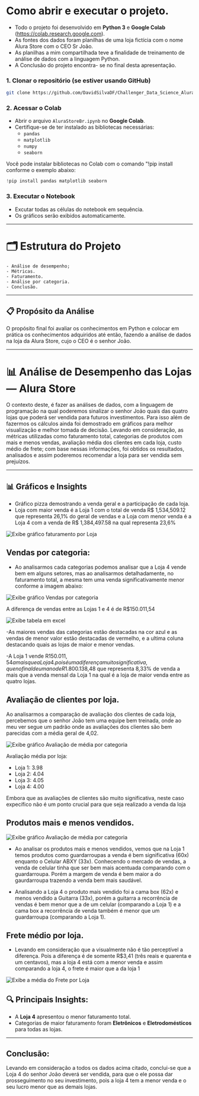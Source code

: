 #  Como abrir e executar o projeto.

- Todo o projeto foi desenvolvido em **Python 3** e **Google Colab** (https://colab.research.google.com).
- As fontes dos dados foram planilhas de uma loja fictícia com o nome Alura Store com o CEO Sr João.
- As planilhas a mim compartilhada teve a finalidade de treinamento de análise de dados com a linguagem Python.
- A Conclusão do projeto encontra- se no final desta apresentação.


### 1. Clonar o repositório (se estiver usando GitHub)
```bash
git clone https://github.com/DavidSilvaDF/Challenger_Data_Science_AluraStore
```
### 2. Acessar o Colab
- Abrir o arquivo `AluraStoreBr.ipynb` no **Google Colab**. 
- Certifique-se de ter instalado as bibliotecas necessárias:
  - `pandas`
  - `matplotlib`
  - `numpy`
  - `seaborn` 

Você pode instalar bibliotecas no Colab com o comando "!pip install conforme o exemplo abaixo:
```python
!pip install pandas matplotlib seaborn
```

### 3. Executar o Notebook
- Excutar todas as células do notebook em sequência.
- Os gráficos serão exibidos automaticamente.

---

# 🗂️ Estrutura do Projeto

	- Análise de desempenho;
	- Métricas.
	- Faturamento.
	- Análise por categoria.
	- Conclusão.

---

## 📋 Propósito da Análise
O propósito final foi avaliar os conhecimentos em Python e colocar em prática os conhecimentos adquiridos até então, fazendo a análise de dados na loja da Alura Store, cujo o CEO é o senhor João.

---

# 📊 Análise de Desempenho das Lojas — Alura Store

O contexto deste, é fazer as análises de dados, com a linguagem de programação na qual poderemos sinalizar o senhor João quais das quatro lojas que poderá ser vendida para futuros investimentos. Para isso além de fazermos os cálculos ainda foi demostrado em gráficos para melhor visualização e melhor tomada de decisão. 
Levando em consideração, as métricas utilizadas como faturamento total, categorias de produtos com mais e menos vendas, avaliação média dos clientes em cada loja, custo médio de frete; com base nessas informações, foi obtidos os resultados, analisados e assim poderemos recomendar a loja para ser vendida sem prejuízos.

---

## 📊 Gráficos e Insights

- Gráfico pizza demostrando a venda geral e a participação de cada loja. 
- Loja com maior venda é a Loja 1 com o total de venda R$ 1,534,509.12 que representa 26,1% do geral de vendas e a Loja com menor venda é a Loja 4 com a venda de R$ 1,384,497.58 na qual representa 23,6% 


![Exibe gráfico faturamento por Loja](images/faturamento_loja.png)



## Vendas por categoria:

- Ao analisarmos cada categorias podemos analisar que a Loja 4 vende bem em alguns setores, mas ao analisarmos detalhadamente, no faturamento total, a mesma tem uma venda significativamente menor conforme a imagem abaixo:


![Exibe gráfico Vendas por categoria](images/Vendas_categoria.png)


A diferença de vendas entre as Lojas 1 e 4 é de R$150.011,54 

![Exibe tabela em excel](images/Tabela_excel_vendas.png)

-As maiores vendas das categorias estão destacadas na cor azul e as vendas de menor valor estão destacadas de vermelho, e a ultima coluna destacando quais as lojas de maior e menor vendas.

-A Loja 1 vende R$150.011,54 a mais que a Loja 4. pois é uma diferença muito significativa, que no final de um ano de R$1.800.138,48 que representa 8,33% de venda a mais que a venda mensal da Loja 1 na qual é a loja de maior venda entre as quatro lojas.


## Avaliação de clientes por loja.


Ao analisarmos a comparação de avaliação dos clientes de cada loja, percebemos que o senhor João tem uma equipe bem treinada, onde ao meu ver segue um padrão onde as avaliações dos clientes são bem parecidas com a média geral de 4,02.


![Exibe gráfico Avaliação de média por categoria](images/Avaliacao_media_loja.png)

Avaliação média por loja:
- Loja 1: 3.98
- Loja 2: 4.04
- Loja 3: 4.05
- Loja 4: 4.00

Embora que as avaliações de clientes são muito significativa, neste caso expecífico não é um ponto crucial para que seja realizado a venda da loja

## Produtos mais e menos vendidos.

![Exibe gráfico Avaliação de média por categoria](images/produtos_mais_e_menos_vendidos.png)

- Ao analisar os produtos mais e menos vendidos, vemos que na Loja 1 temos produtos como guardarroupas a venda é bem significativa (60x) enquanto o Celular ABXY (33x). Conhecendo o mercado de vendas, a venda de celular tinha que ser bem mais acentuada comparando com o guardarroupa. Porém a margem de venda é bem maior a do gaurdarroupa trazendo a venda bem mais saudável.

- Analisando a Loja 4 o produto mais vendido foi a cama box (62x) e menos vendido a Guitarra (33x), porém a guitarra a recorrência de vendas é bem menor que a de um celular (comparando a Loja 1) e a cama box a recorrência de venda também é menor que um guardarroupa (comparando a Loja 1).


## Frete médio por loja.


- Levando em consideração que a visualmente não é tão perceptível a diferença. Pois a diferença é de somente R$3,41 (três reais e quarenta e um centavos), mas a loja 4 está com a menor venda e assim comparando a loja 4, o frete é maior que a da loja 1 

![Exibe a média do Frete por Loja](images/frete_medio_loja.png)


## 🔍 **Principais Insights**:

- A **Loja 4** apresentou o menor faturamento total.
- Categorias de maior faturamento foram **Eletrônicos** e **Eletrodomésticos** para todas as lojas.

---

##  Conclusão:

Levando em consideração a todos os dados acima citado, conclui-se que a Loja 4 do senhor João deverá ser vendida, para que o ele possa dar prosseguimento no seu investimento, pois a loja 4 tem a menor venda e o seu lucro menor que as demais lojas.